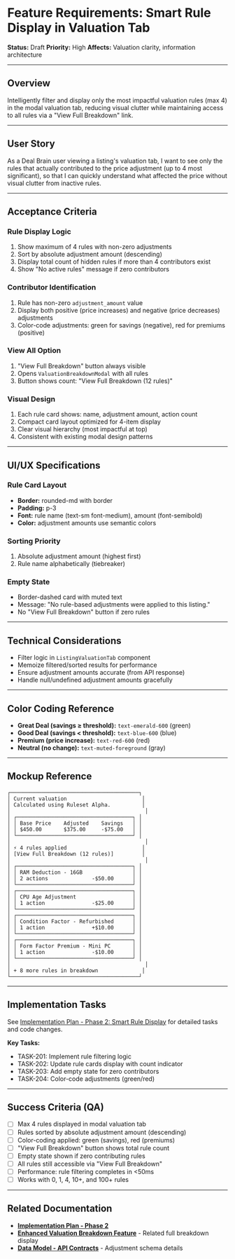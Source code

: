 # Feature Requirements: Smart Rule Display in Valuation Tab

**Status:** Draft
**Priority:** High
**Affects:** Valuation clarity, information architecture

---

## Overview

Intelligently filter and display only the most impactful valuation rules (max 4) in the modal valuation tab, reducing visual clutter while maintaining access to all rules via a "View Full Breakdown" link.

---

## User Story

As a Deal Brain user viewing a listing's valuation tab, I want to see only the rules that actually contributed to the price adjustment (up to 4 most significant), so that I can quickly understand what affected the price without visual clutter from inactive rules.

---

## Acceptance Criteria

### Rule Display Logic

1. Show maximum of 4 rules with non-zero adjustments
2. Sort by absolute adjustment amount (descending)
3. Display total count of hidden rules if more than 4 contributors exist
4. Show "No active rules" message if zero contributors

### Contributor Identification

1. Rule has non-zero `adjustment_amount` value
2. Display both positive (price increases) and negative (price decreases) adjustments
3. Color-code adjustments: green for savings (negative), red for premiums (positive)

### View All Option

1. "View Full Breakdown" button always visible
2. Opens `ValuationBreakdownModal` with all rules
3. Button shows count: "View Full Breakdown (12 rules)"

### Visual Design

1. Each rule card shows: name, adjustment amount, action count
2. Compact card layout optimized for 4-item display
3. Clear visual hierarchy (most impactful at top)
4. Consistent with existing modal design patterns

---

## UI/UX Specifications

### Rule Card Layout

- **Border:** rounded-md with border
- **Padding:** p-3
- **Font:** rule name (text-sm font-medium), amount (font-semibold)
- **Color:** adjustment amounts use semantic colors

### Sorting Priority

1. Absolute adjustment amount (highest first)
2. Rule name alphabetically (tiebreaker)

### Empty State

- Border-dashed card with muted text
- Message: "No rule-based adjustments were applied to this listing."
- No "View Full Breakdown" button if zero rules

---

## Technical Considerations

- Filter logic in `ListingValuationTab` component
- Memoize filtered/sorted results for performance
- Ensure adjustment amounts accurate (from API response)
- Handle null/undefined adjustment amounts gracefully

---

## Color Coding Reference

- **Great Deal (savings ≥ threshold):** `text-emerald-600` (green)
- **Good Deal (savings < threshold):** `text-blue-600` (blue)
- **Premium (price increase):** `text-red-600` (red)
- **Neutral (no change):** `text-muted-foreground` (gray)

---

## Mockup Reference

```
┌─────────────────────────────────────────┐
│ Current valuation                        │
│ Calculated using Ruleset Alpha.          │
│                                           │
│ ┌─────────────────────────────────────┐ │
│ │ Base Price    Adjusted    Savings   │ │
│ │ $450.00       $375.00     -$75.00   │ │
│ └─────────────────────────────────────┘ │
│                                           │
│ ⚡ 4 rules applied                        │
│ [View Full Breakdown (12 rules)]         │
│                                           │
│ ┌─────────────────────────────────────┐ │
│ │ RAM Deduction - 16GB                │ │
│ │ 2 actions              -$50.00      │ │
│ └─────────────────────────────────────┘ │
│ ┌─────────────────────────────────────┐ │
│ │ CPU Age Adjustment                  │ │
│ │ 1 action               -$25.00      │ │
│ └─────────────────────────────────────┘ │
│ ┌─────────────────────────────────────┐ │
│ │ Condition Factor - Refurbished      │ │
│ │ 1 action               +$10.00      │ │
│ └─────────────────────────────────────┘ │
│ ┌─────────────────────────────────────┐ │
│ │ Form Factor Premium - Mini PC       │ │
│ │ 1 action               -$10.00      │ │
│ └─────────────────────────────────────┘ │
│                                           │
│ + 8 more rules in breakdown              │
└─────────────────────────────────────────┘
```

---

## Implementation Tasks

See [Implementation Plan - Phase 2: Smart Rule Display](../../IMPLEMENTATION_PLAN.md#phase-2-smart-rule-display-week-1-2) for detailed tasks and code changes.

**Key Tasks:**
- TASK-201: Implement rule filtering logic
- TASK-202: Update rule cards display with count indicator
- TASK-203: Add empty state for zero contributors
- TASK-204: Color-code adjustments (green/red)

---

## Success Criteria (QA)

- [ ] Max 4 rules displayed in modal valuation tab
- [ ] Rules sorted by absolute adjustment amount (descending)
- [ ] Color-coding applied: green (savings), red (premiums)
- [ ] "View Full Breakdown" button shows total rule count
- [ ] Empty state shown if zero contributing rules
- [ ] All rules still accessible via "View Full Breakdown"
- [ ] Performance: rule filtering completes in <50ms
- [ ] Works with 0, 1, 4, 10+, and 100+ rules

---

## Related Documentation

- **[Implementation Plan - Phase 2](../../IMPLEMENTATION_PLAN.md#phase-2-smart-rule-display-week-1-2)**
- **[Enhanced Valuation Breakdown Feature](./enhanced-breakdown.md)** - Related full breakdown display
- **[Data Model - API Contracts](./data-model.md)** - Adjustment schema details
